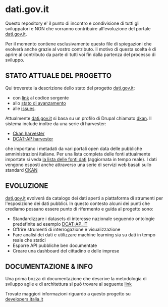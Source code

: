 # dati.gov.it

Questo repository e' il punto di incontro e condivisione di tutti gli sviluppatori e NON che vorranno contribuire
all'evoluzione del portale [dati.gov.it](http://dati.gov.it).

Per il momento contiene esclusivamente questo file di spiegazioni che evolverà anche
grazie al vostro contributo. Il motivo di questa scelta è di aprire al contributo da parte di tutti voi fin
dalla partenza del processo di sviluppo.

## STATO ATTUALE DEL PROGETTO

Qui troverete la descrizione dello stato del progetto [dati.gov.it](http://dati.gov.it):
- con [link](https://github.com/FormezPA/dkan) al codice sorgente
- allo [stato di avanzamento](https://github.com/italia/dati.gov.it/projects)
- alle [issues](https://github.com/italia/dati.gov.it/issues).

Attualmente [dati.gov.it](http://dati.gov.it) si basa su un profilo di Drupal chiamato [dkan](https://github.com/FormezPA/dkan).  Il sistema include inoltre da una serie di harvester:

- [Ckan harvester](https://github.com/FormezPA/dkan_harvest_ckan)
- [DCAT-AP harvester](https://github.com/FormezPA/dkan_harvest_dcatap)

che importano i metadati da vari portali open data delle pubbliche amministrazioni italiane. Per una lista completa delle fonti attualmente importate si veda [la lista delle fonti dati](http://www.dati.gov.it/admin/harvest-sources-export) (aggiornata in tempo reale).
I dati vengono esposti anche attraverso una serie di servizi web basati sullo standard [CKAN](http://docs.ckan.org/en/latest/api/)

## EVOLUZIONE

[dati.gov.it](http://dati.gov.it) evolverá da catalogo dei dati aperti a piattaforma di strumenti per l'esposizione dei dati pubblici. In questo contesto
alcuni dei punti che crediamo possano essere punto di rifermento e guida al progetto sono:

- Standardizzare i datasets di interesse nazionale seguendo ontologie predefinite ad esempio [DCAT-AP_IT](http://guida-pratica-dcat-ap-it.readthedocs.io/en/latest/guida.html)
- Offrire strumenti di interrogazione e visualizzazione
- Fare analisi dei dati e utilizzare machine learning sia su dati in tempo reale che statici
- Esporre API pubbliche ben documentate
- Creare una dashboard del cittadino e delle imprese

## DOCUMENTAZIONE & INFO

Una prima bozza di documentazione che descrive la metodologia di sviluppo agile e di architettura si può trovare al
seguente [link](https://docs.google.com/document/d/1dCfbpwmkl-U2kreykRY8YXJct6GOe-r_3qjism5wI2Y/edit)

Trovate maggiori informazioni riguardo a questo progetto su [developers.italia.it](https://developers.italia.it/it/datigov/)
